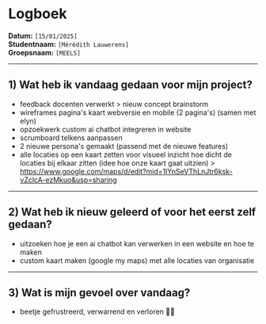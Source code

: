 # Logboek

**Datum:** `[15/01/2025]`  
**Studentnaam:** `[Mérédith Lauwerens]`  
**Groepsnaam:** `[MEELS]`

---

## 1) Wat heb ik vandaag gedaan voor mijn project?

- feedback docenten verwerkt > nieuw concept brainstorm
- wireframes pagina's kaart webversie en mobile (2 pagina's) (samen met elyn)
- opzoekwerk custom ai chatbot integreren in website
- scrumboard telkens aanpassen
- 2 nieuwe persona's gemaakt (passend met de nieuwe features)
- alle locaties op een kaart zetten voor visueel inzicht hoe dicht de locaties bij elkaar zitten (idee hoe onze kaart gaat uitzien) > https://www.google.com/maps/d/edit?mid=1lYnSeVThLnJtr6ksk-vZclcA-ezMkuo&usp=sharing

---

## 2) Wat heb ik nieuw geleerd of voor het eerst zelf gedaan?

- uitzoeken hoe je een ai chatbot kan verwerken in een website en hoe te maken
- custom kaart maken (google my maps) met alle locaties van organisatie

---

## 3) Wat is mijn gevoel over vandaag?

- beetje gefrustreerd, verwarrend en verloren 😤🤨
